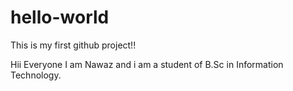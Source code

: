 # hello-world
This is my first github project!!

Hii Everyone
I am Nawaz and i am a student of B.Sc in Information Technology. 
